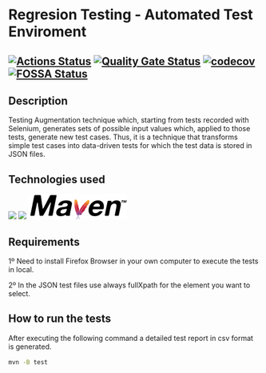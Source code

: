 # Regresion Testing - Automated Test Enviroment
[![Actions Status](https://github.com/PabloGarciaFernandez/Regresion-Testing---Automated-Test-Enviroment/actions/workflows/ci.yml/badge.svg)](https://github.com/PabloGarciaFernandez/Regresion-Testing---Automated-Test-Enviroment/actions)
[![Quality Gate Status](https://sonarcloud.io/api/project_badges/measure?project=PabloGarciaFernandez_Regresion-Testing---Automated-Test-Enviroment&metric=alert_status)](https://sonarcloud.io/summary/new_code?id=PabloGarciaFernandez_Regresion-Testing---Automated-Test-Enviroment)
[![codecov](https://codecov.io/gh/PabloGarciaFernandez/Regresion-Testing---Automated-Test-Enviroment/branch/master/graph/badge.svg?token=O1JH67E97U)](https://codecov.io/gh/PabloGarciaFernandez/Regresion-Testing---Automated-Test-Enviroment)
[![FOSSA Status](https://app.fossa.com/api/projects/git%2Bgithub.com%2FUO276824%2FRegresion-Testing---Automated-Test-Enviroment.svg?type=shield)](https://app.fossa.com/projects/git%2Bgithub.com%2FUO276824%2FRegresion-Testing---Automated-Test-Enviroment?ref=badge_shield)
---

## Description

Testing Augmentation technique which, starting from tests recorded with Selenium, generates sets of possible input values which, applied to those tests, generate new test cases. Thus, it is a technique that transforms simple test cases into data-driven tests for which the test data is stored in JSON files.


## Technologies used

<p float="left">
<a href="https://www.oracle.com/java/"><img src="https://img.icons8.com/external-tal-revivo-shadow-tal-revivo/512/external-java-is-a-general-purpose-programming-language-that-is-class-based-logo-shadow-tal-revivo.png" height="50"></a>
<a href="https://www.selenium.dev/"><img src="https://img.icons8.com/fluency/512/selenium-test-automation.png" height="50"></a>
<a href="https://maven.apache.org/"><img src="https://raw.githubusercontent.com/jesperancinha/project-signer/master/project-signer-templates/icons-50/apache-maven-50.png" height="50"></a>
</p>


## Requirements

1º Need to install Firefox Browser in your own computer to execute the tests in local.

2º In the JSON test files use always fullXpath for the element you want to select.


## How to run the tests

After executing the following command a detailed test report in csv format is generated.

```bash
mvn -B test
```

